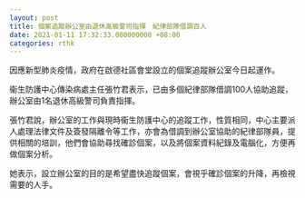 ```yaml
---
layout: post
title: 個案追蹤辦公室由退休高級警司指揮　紀律部隊借調百人
date: 2021-01-11 17:32:33.000000000 +08:00
categories: rthk
---
```


因應新型肺炎疫情，政府在啟德社區會堂設立的個案追蹤辦公室今日起運作。

衞生防護中心傳染病處主任張竹君表示，已由多個紀律部隊借調100人協助追蹤，辦公室由1名退休高級警司負責指揮。

張竹君說，辦公室的工作與現時衞生防護中心的追蹤工作，性質相同，中心主要派人處理法律文件及簽發隔離令等工作，亦會為借調到辦公室協助的紀律部隊員，提供相關的培訓，他們會協助尋找確診個案，以及將個案資料紀錄及電腦化，方便再做個案分析。

她表示，設立辦公室的目的是希望盡快追蹤個案，會視乎確診個案的升降，再檢視需要的人手。
